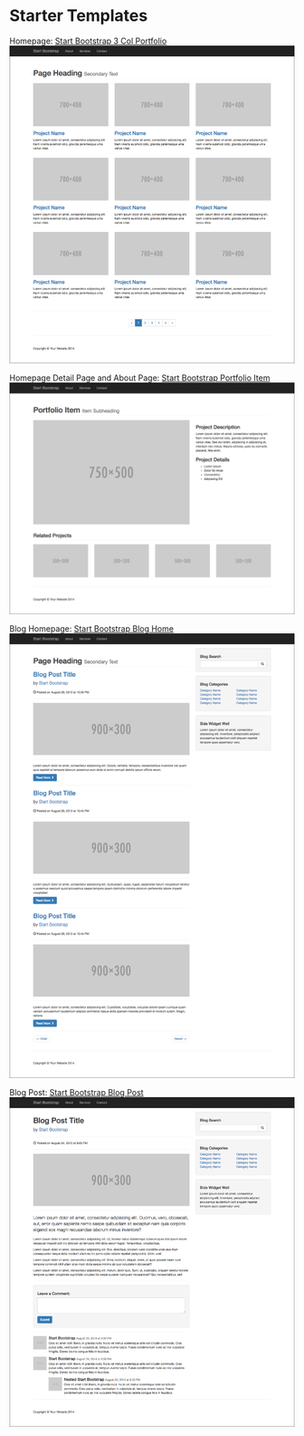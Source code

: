 # Starter Templates

Homepage: [Start Bootstrap 3 Col Portfolio](http://startbootstrap.com/template-overviews/3-col-portfolio)
![](images/startbootstrap-3-col-portfolio.png)

Homepage Detail Page and About Page: [Start Bootstrap Portfolio Item](http://startbootstrap.com/template-overviews/portfolio-item)
![](images/startbootstrap-portfolio-item.png)

Blog Homepage: [Start Bootstrap Blog Home](http://startbootstrap.com/template-overviews/blog-home)
![](images/startbootstrap-blog-home.png)

Blog Post: [Start Bootstrap Blog Post](http://startbootstrap.com/template-overviews/blog-post)
![](images/startbootstrap-blog-post.png)



